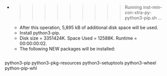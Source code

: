 * >>>>>>>>> Running inst-min-con-xtra-py-python3-pip.sh ...
  * After this operation, 5,895 kB of additional disk space will be used.
  * Install python3-pip.
  * Disk size = 3351424K. Space Used = 12588K. Runtime = 00:00:00:02.
  * The following NEW packages will be installed:
  ```bash
python3-pip python3-pkg-resources python3-setuptools python3-wheel python-pip-whl
  ```
